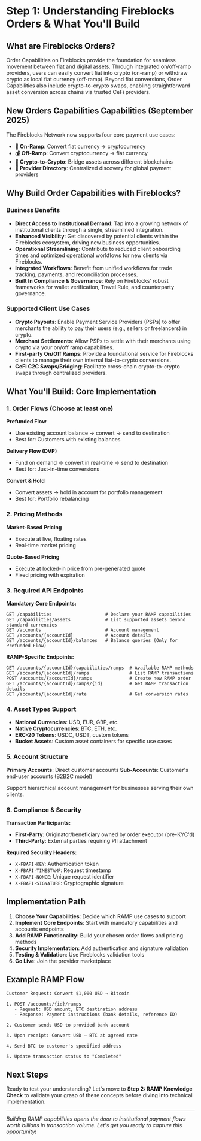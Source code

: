 # Step 1: Understanding Fireblocks Orders & What You'll Build

## What are Fireblocks Orders?

Order Capabilities on Fireblocks provide the foundation for seamless movement between fiat and digital assets. Through integrated on/off-ramp providers, users can easily convert fiat into crypto (on-ramp) or withdraw crypto as local fiat currency (off-ramp). Beyond fiat conversions, Order Capabilities also include crypto-to-crypto swaps, enabling straightforward asset conversion across chains via trusted CeFi providers. 

## New Orders Capabilities Capabilities (September 2025)

The Fireblocks Network now supports four core payment use cases:

- **🔄 On-Ramp**: Convert fiat currency → cryptocurrency
- **💰 Off-Ramp**: Convert cryptocurrency → fiat currency  
- **🌉 Crypto-to-Crypto**: Bridge assets across different blockchains
- **📁 Provider Directory**: Centralized discovery for global payment providers

## Why Build Order Capabilities with Fireblocks?

### Business Benefits
- **Direct Access to Institutional Demand**: Tap into a growing network of institutional clients through a single, streamlined integration.
- **Enhanced Visibility**: Get discovered by potential clients within the Fireblocks ecosystem, driving new business opportunities.
- **Operational Streamlining**: Contribute to reduced client onboarding times and optimized operational workflows for new clients via
Fireblocks.
- **Integrated Workflows**: Benefit from unified workflows for trade tracking, payments, and reconciliation processes.
- **Built In Compliance & Governance**: Rely on Fireblocks’ robust frameworks for wallet verification, Travel Rule, and counterparty governance.

### Supported Client Use Cases
- **Crypto Payouts**: Enable Payment Service Providers (PSPs) to offer merchants the ability to pay their users (e.g., sellers or freelancers) in crypto.
- **Merchant Settlements**: Allow PSPs to settle with their merchants using crypto via your on/off ramp capabilities.
- **First-party On/Off Ramps**: Provide a foundational service for Fireblocks clients to manage their own internal fiat-to-crypto conversions.
- **CeFi C2C Swaps/Bridging**: Facilitate cross-chain crypto-to-crypto swaps through centralized providers.

## What You'll Build: Core Implementation

### 1. Order Flows (Choose at least one)

**Prefunded Flow**
- Use existing account balance → convert → send to destination
- Best for: Customers with existing balances

**Delivery Flow (DVP)**  
- Fund on demand → convert in real-time → send to destination
- Best for: Just-in-time conversions

**Convert & Hold**
- Convert assets → hold in account for portfolio management
- Best for: Portfolio rebalancing

### 2. Pricing Methods

**Market-Based Pricing**
- Execute at live, floating rates
- Real-time market pricing

**Quote-Based Pricing**  
- Execute at locked-in price from pre-generated quote
- Fixed pricing with expiration

### 3. Required API Endpoints

**Mandatory Core Endpoints:**
```
GET /capabilities                    # Declare your RAMP capabilities
GET /capabilities/assets             # List supported assets beyond standard currencies
GET /accounts                        # Account management
GET /accounts/{accountId}            # Account details
GET /accounts/{accountId}/balances   # Balance queries (Only for Prefunded Flow)
```

**RAMP-Specific Endpoints:**
```
GET /accounts/{accountId}/capabilities/ramps  # Available RAMP methods
GET /accounts/{accountId}/ramps               # List RAMP transactions
POST /accounts/{accountId}/ramps              # Create new RAMP order
GET /accounts/{accountId}/ramps/{id}          # Get RAMP transaction details
GET /accounts/{accountId}/rate                # Get conversion rates
```

### 4. Asset Types Support
- **National Currencies**: USD, EUR, GBP, etc.
- **Native Cryptocurrencies**: BTC, ETH, etc.
- **ERC-20 Tokens**: USDC, USDT, custom tokens
- **Bucket Assets**: Custom asset containers for specific use cases

### 5. Account Structure

**Primary Accounts**: Direct customer accounts
**Sub-Accounts**: Customer's end-user accounts (B2B2C model)

Support hierarchical account management for businesses serving their own clients.

### 6. Compliance & Security

**Transaction Participants:**
- **First-Party**: Originator/beneficiary owned by order executor (pre-KYC'd)
- **Third-Party**: External parties requiring PII attachment

**Required Security Headers:**
- `X-FBAPI-KEY`: Authentication token
- `X-FBAPI-TIMESTAMP`: Request timestamp  
- `X-FBAPI-NONCE`: Unique request identifier
- `X-FBAPI-SIGNATURE`: Cryptographic signature

## Implementation Path

1. **Choose Your Capabilities**: Decide which RAMP use cases to support
2. **Implement Core Endpoints**: Start with mandatory capabilities and accounts endpoints
3. **Add RAMP Functionality**: Build your chosen order flows and pricing methods
4. **Security Implementation**: Add authentication and signature validation
5. **Testing & Validation**: Use Fireblocks validation tools
6. **Go Live**: Join the provider marketplace

## Example RAMP Flow

```
Customer Request: Convert $1,000 USD → Bitcoin

1. POST /accounts/{id}/ramps
   - Request: USD amount, BTC destination address
   - Response: Payment instructions (bank details, reference ID)

2. Customer sends USD to provided bank account

3. Upon receipt: Convert USD → BTC at agreed rate

4. Send BTC to customer's specified address

5. Update transaction status to "Completed"
```

## Next Steps

Ready to test your understanding? Let's move to **Step 2: RAMP Knowledge Check** to validate your grasp of these concepts before diving into technical implementation.

---

*Building RAMP capabilities opens the door to institutional payment flows worth billions in transaction volume. Let's get you ready to capture this opportunity!*
